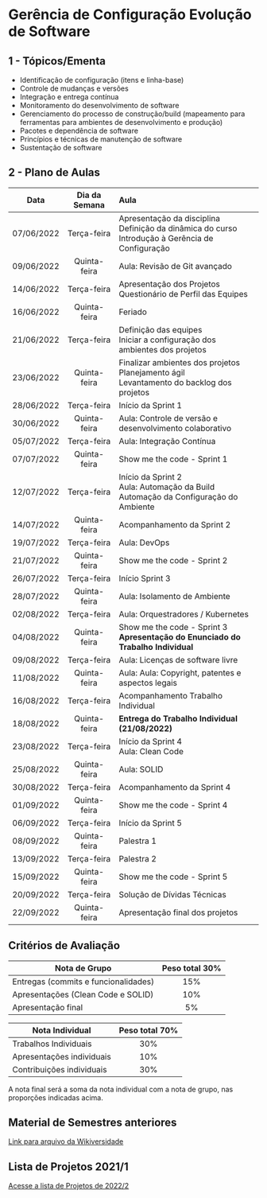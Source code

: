 # Gerência de Configuração Evolução de Software

## 1 - Tópicos/Ementa
- Identificação de configuração (itens e linha-base)
- Controle de mudanças e versões
- Integração e entrega contínua
- Monitoramento do desenvolvimento de software
- Gerenciamento do processo de construção/build (mapeamento para ferramentas para ambientes de desenvolvimento e produção)
- Pacotes e dependência de software
- Princípios e técnicas de manutenção de software
- Sustentação de software

## 2 - Plano de Aulas

| Data | Dia da Semana | Aula |
| :--------: | :--------: |:------|
| 07/06/2022 | Terça-feira  | Apresentação da disciplina <br> Definição da dinâmica do curso <br> Introdução à Gerência de Configuração |
| 09/06/2022 | Quinta-feira | Aula: Revisão de Git avançado |
| 14/06/2022 | Terça-feira  | Apresentação dos Projetos <br> Questionário de Perfil das Equipes | 
| 16/06/2022 | Quinta-feira | Feriado |  
| 21/06/2022 | Terça-feira  | Definição das equipes <br> Iniciar a configuração dos ambientes dos projetos |
| 23/06/2022 | Quinta-feira | Finalizar ambientes dos projetos <br> Planejamento ágil <br> Levantamento do backlog dos projetos |
| 28/06/2022 | Terça-feira  | Início da Sprint 1 |
| 30/06/2022 | Quinta-feira | Aula: Controle de versão e desenvolvimento colaborativo |  
| 05/07/2022 | Terça-feira  | Aula: Integração Contínua |
| 07/07/2022 | Quinta-feira | Show me the code - Sprint 1 |
| 12/07/2022 | Terça-feira  | Início da Sprint 2 <br> Aula: Automação da Build <br> Automação da Configuração do Ambiente|
| 14/07/2022 | Quinta-feira | Acompanhamento da Sprint 2 |
| 19/07/2022 | Terça-feira  | Aula: DevOps |
| 21/07/2022 | Quinta-feira | Show me the code - Sprint 2 |
| 26/07/2022 | Terça-feira  | Início Sprint 3 |
| 28/07/2022 | Quinta-feira | Aula: Isolamento de Ambiente |
| 02/08/2022 | Terça-feira  | Aula: Orquestradores / Kubernetes  |
| 04/08/2022 | Quinta-feira | Show me the code - Sprint 3 <br> **Apresentação do Enunciado do Trabalho Individual** |
| 09/08/2022 | Terça-feira  | Aula: Licenças de software livre |
| 11/08/2022 | Quinta-feira | Aula: Aula: Copyright, patentes e aspectos legais |
| 16/08/2022 | Terça-feira  | Acompanhamento Trabalho Individual |
| 18/08/2022 | Quinta-feira | **Entrega do Trabalho Individual (21/08/2022)** |
| 23/08/2022 | Terça-feira  | Início da Sprint 4 <br> Aula: Clean Code |
| 25/08/2022 | Quinta-feira | Aula: SOLID |
| 30/08/2022 | Terça-feira  | Acompanhamento da Sprint 4 |
| 01/09/2022 | Quinta-feira | Show me the code - Sprint 4 |
| 06/09/2022 | Terça-feira  | Início da Sprint 5 <br> |
| 08/09/2022 | Quinta-feira | Palestra 1 |
| 13/09/2022 | Terça-feira  | Palestra 2 |
| 15/09/2022 | Quinta-feira | Show me the code - Sprint 5 |
| 20/09/2022 | Terça-feira  | Solução de Dívidas Técnicas |
| 22/09/2022 | Quinta-feira | Apresentação final dos projetos |

<!-- 2021-2 -->
<!-- | Data | Dia da Semana | Aula |
| :--------: | :--------: |:------|
| 18/01/2022 | Terça-feira  | Apresentação da disciplina <br> Definição da dinâmica do curso <br> Aula: Revisão de Git avançado|
| 20/01/2022 | Quinta-feira | Introdução à Gerência de Configuração <br> Apresentação dos Projetos <br> Questionário de Perfil das Equipes |
| 25/01/2022 | Terça-feira  | Definição das equipes <br> Iniciar a configuração dos ambientes dos projetos |
| 27/01/2022 | Quinta-feira | Finalizar ambientes dos projetos <br> Planejamento ágil <br> Levantamento do backlog dos projetos |
| 01/02/2022 | Terça-feira  | Início Sprint 1 |
| 03/02/2022 | Quinta-feira | Aula: Controle de versão e desenvolvimento colaborativo |
| 08/02/2022 | Terça-feira  | Aula: Integração Contínua |
| 10/02/2022 | Quinta-feira | Show me the code - Sprint 1 |
| 15/02/2022 | Terça-feira  | Início Sprint 2 <br> Aula: Automação da Build <br> Automação da Configuração do Ambiente|
| 17/02/2022 | Quinta-feira | Acompanhamento da Sprint 2 |
| 22/02/2022 | Terça-feira  | Aula: DevOps |
| 24/02/2022 | Quinta-feira | Show me the code - Sprint 2 |
| 01/03/2022 | Terça-feira  | Início Sprint 3 <br> *Feriado* |
| 03/03/2022 | Quinta-feira | Aula: Isolamento de Ambiente |
| 08/03/2022 | Terça-feira  | Aula: Orquestradores / Kubernetes  |
| 10/03/2022 | Quinta-feira | Show me the code - Sprint 3 <br> **Apresentação do Enunciado do Trabalho Individual** |
| 15/03/2022 | Terça-feira  | Aula: Licenças de software livre |
| 17/03/2022 | Quinta-feira | Aula: Aula: Copyright, patentes e aspectos legais |
| 22/03/2022 | Terça-feira  | Acompanhamento Trabalho Individual |
| 24/03/2022 | Quinta-feira | **Entrega do Trabalho Individual (27/03/2022)** |
| 29/03/2022 | Terça-feira  | Início Sprint 4 <br> Aula: Clean Code |
| 31/03/2022 | Quinta-feira | Aula: SOLID |
| 05/04/2022 | Terça-feira  | Acompanhamento da Sprint 4 |
| 07/04/2022 | Quinta-feira | Show me the code - Sprint 4 |
| 12/04/2022 | Terça-feira  | Início Sprint 5 <br> |
| 14/04/2022 | Quinta-feira | Palestra 1 |
| 19/04/2022 | Terça-feira  | Palestra 2 |
| 21/04/2022 | Quinta-feira | *Feriado*
| 26/04/2022 | Terça-feira  | Show me the code - Sprint 5 |
| 28/04/2022 | Quinta-feira | Sprint de Dívidas Técnicas |
| 03/05/2022 | Terça-feira  | Sprint de Dívidas Técnicas |
| 05/05/2022 | Quinta-feira | Apresentação final dos projetos | -->

<!-- **2021** -->

<!-- | 20/07/2021 | Apresentação da disciplina <br> Definição da dinâmica do curso  |
| 22/07/2021 | Introdução à Gerência de Configuração <br> Apresentação dos Projetos <br> Questionário de Perfil das Equipes |
| 27/07/2021 | Definição das equipes <br> Iniciar a configuração dos ambientes dos rojetos |
| 29/07/2021 | Finalizar ambientes dos projetos <br> Planejamento ágil <br> Levantamento do backlog dos projetos |
| 03/08/2021 | Início Sprint 1 |
| 05/08/2021 | Aula: Controle de versão e desenvolvimento colaborativo |
| 10/08/2021 | Aula: Integração Contínua |
| 12/08/2021 | Show me the code - Sprint 1 |
| 17/08/2021 | Início Sprint 2 <br> Aula: Automação da Build <br> Automação da Configuração do Ambiente|
| 19/08/2021 | Acompanhamento da Sprint 2 |
| 24/08/2021 | Aula: DevOps |
| 26/08/2021 | Show me the code - Sprint 2 |
| 31/08/2021 | Início Sprint 3 <br> Aula: Isolamento de Ambiente |
| 02/09/2021 | Aula: Orquestradores / Kubernetes  |
| 07/09/2021 | *Feriado* |
| 09/09/2021 | Show me the code - Sprint 3 |
| 14/09/2021 | Início Sprint 4 <br> Aula: Clean Code |
| 16/09/2021 | Aula: SOLID |
| 21/09/2021 | Acompanhamento da Sprint 4 |
| 23/09/2021 | Show me the code - Sprint 4 |
| 28/09/2021 | Início Sprint 5 <br> Aula: Licenças de software livre |
| 30/09/2021 | Aula: Aula: Copyright, patentes e aspectos legais |
| 05/10/2021 | Acompanhamento da Sprint 5 |
| 07/10/2021 | Show me the code - Sprint 5 |
| 12/10/2021 | Início Sprint 6 <br> *Feriado* |
| 14/10/2021 | Palestra 1 |
| 19/10/2021 | Palestra 2 |
| 21/10/2021 | Show me the code - Sprint 6 |
| 26/10/2021 | Sprint de Dívidas Técnicas |
| 28/10/2021 | Sprint de Dívidas Técnicas |
| 02/11/2021 | *Feriado* |
| 04/11/2021 | Apresentação final dos projetos | -->

## Critérios de Avaliação

|  Nota de Grupo  | Peso total 30%|
|  ---  | :---: |
|  Entregas (commits e funcionalidades) | 15% |
|  Apresentações (Clean Code e SOLID)   | 10% |
|  Apresentação final | 5% |  


|  Nota Individual    | Peso total 70% |
|  ---  | :---: |
|  Trabalhos Individuais  | 30% |
|  Apresentações individuais | 10% |
|  Contribuições individuais | 30% |

A nota final será a soma da nota individual com a nota de grupo, nas proporções indicadas acima.

## Material de Semestres anteriores

[Link para arquivo da Wikiversidade](https://pt.wikiversity.org/wiki/Gerência_de_Configuração_e_Evolução_de_Software#Critérios_de_Avaliação)

## Lista de Projetos 2021/1

<!-- [Acesse a lista de Projetos de 2021/1](https://github.com/FGA-GCES/A-disciplina/blob/master/Projetos_2021_1.md) -->

<!-- [Acesse a lista de Projetos de 2021/2](https://github.com/FGA-GCES/A-disciplina/blob/master/Projetos_2021_2.md)-->

[Acesse a lista de Projetos de 2022/2](https://github.com/FGA-GCES/A-disciplina/blob/master/Projetos_2022_2_Turma_T01.md)